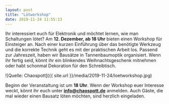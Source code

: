 ```yaml
---
layout: post
title: "Lötworkshop"
date: 2019-11-24 11:55:13
---
```

Ihr interessiert euch für Elektronik und möchtet lernen, wie man Schaltungen lötet? Am **12. Dezember, ab 18 Uhr** bieten einen Workshop für Einsteiger an. Nach einer kurzen Einführung über das benötigte Werkzeug und die korrekte Technik geht es mit der praktischen Arbeit los. Passend zur Jahreszeit, haben wir Bausätze in Tannenbaumoptik organisiert. Wenn ihr fertig seid, könnt ihr ein blinkendes Weihnachtsgeschenk mitnehmen oder habt schonmal Dekoration für den Schreibtisch.

![Quelle: Chaospott]({{ site.url }}/media/2019-11-24/loetworkshop.jpg)

Beginn der Veranstaltung ist um **18 Uhr**. Wenn der Workshop euer Interesse weckt, könnt ihr euch unter **info@chaospott.de** anmelden. Auch Gäste, die mal wieder einen Bausatz löten möchten, sind herzlich eingeladen.